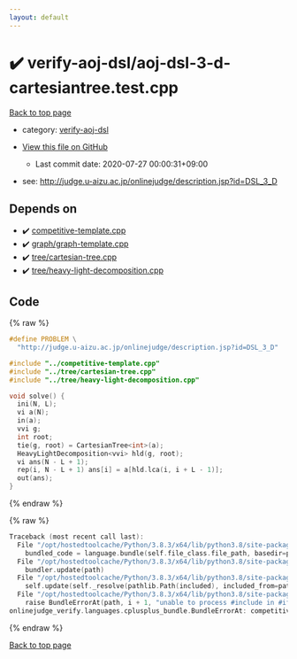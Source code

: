 ```yaml
---
layout: default
---
```


<!-- mathjax config similar to math.stackexchange -->
<script type="text/javascript" async
  src="https://cdnjs.cloudflare.com/ajax/libs/mathjax/2.7.5/MathJax.js?config=TeX-MML-AM_CHTML">
</script>
<script type="text/x-mathjax-config">
  MathJax.Hub.Config({
    TeX: { equationNumbers: { autoNumber: "AMS" }},
    tex2jax: {
      inlineMath: [ ['$','$'] ],
      processEscapes: true
    },
    "HTML-CSS": { matchFontHeight: false },
    displayAlign: "left",
    displayIndent: "2em"
  });
</script>

<script type="text/javascript" src="https://cdnjs.cloudflare.com/ajax/libs/jquery/3.4.1/jquery.min.js"></script>
<script src="https://cdn.jsdelivr.net/npm/jquery-balloon-js@1.1.2/jquery.balloon.min.js" integrity="sha256-ZEYs9VrgAeNuPvs15E39OsyOJaIkXEEt10fzxJ20+2I=" crossorigin="anonymous"></script>
<script type="text/javascript" src="../../assets/js/copy-button.js"></script>
<link rel="stylesheet" href="../../assets/css/copy-button.css" />


# :heavy_check_mark: verify-aoj-dsl/aoj-dsl-3-d-cartesiantree.test.cpp

<a href="../../index.html">Back to top page</a>

* category: <a href="../../index.html#6908443ecdb9f69dd37649fc02d1f6cf">verify-aoj-dsl</a>
* <a href="{{ site.github.repository_url }}/blob/master/verify-aoj-dsl/aoj-dsl-3-d-cartesiantree.test.cpp">View this file on GitHub</a>
    - Last commit date: 2020-07-27 00:00:31+09:00


* see: <a href="http://judge.u-aizu.ac.jp/onlinejudge/description.jsp?id=DSL_3_D">http://judge.u-aizu.ac.jp/onlinejudge/description.jsp?id=DSL_3_D</a>


## Depends on

* :heavy_check_mark: <a href="../../library/competitive-template.cpp.html">competitive-template.cpp</a>
* :heavy_check_mark: <a href="../../library/graph/graph-template.cpp.html">graph/graph-template.cpp</a>
* :heavy_check_mark: <a href="../../library/tree/cartesian-tree.cpp.html">tree/cartesian-tree.cpp</a>
* :heavy_check_mark: <a href="../../library/tree/heavy-light-decomposition.cpp.html">tree/heavy-light-decomposition.cpp</a>


## Code

<a id="unbundled"></a>
{% raw %}
```cpp
#define PROBLEM \
  "http://judge.u-aizu.ac.jp/onlinejudge/description.jsp?id=DSL_3_D"

#include "../competitive-template.cpp"
#include "../tree/cartesian-tree.cpp"
#include "../tree/heavy-light-decomposition.cpp"

void solve() {
  ini(N, L);
  vi a(N);
  in(a);
  vvi g;
  int root;
  tie(g, root) = CartesianTree<int>(a);
  HeavyLightDecomposition<vvi> hld(g, root);
  vi ans(N - L + 1);
  rep(i, N - L + 1) ans[i] = a[hld.lca(i, i + L - 1)];
  out(ans);
}
```
{% endraw %}

<a id="bundled"></a>
{% raw %}
```cpp
Traceback (most recent call last):
  File "/opt/hostedtoolcache/Python/3.8.3/x64/lib/python3.8/site-packages/onlinejudge_verify/docs.py", line 349, in write_contents
    bundled_code = language.bundle(self.file_class.file_path, basedir=pathlib.Path.cwd())
  File "/opt/hostedtoolcache/Python/3.8.3/x64/lib/python3.8/site-packages/onlinejudge_verify/languages/cplusplus.py", line 185, in bundle
    bundler.update(path)
  File "/opt/hostedtoolcache/Python/3.8.3/x64/lib/python3.8/site-packages/onlinejudge_verify/languages/cplusplus_bundle.py", line 307, in update
    self.update(self._resolve(pathlib.Path(included), included_from=path))
  File "/opt/hostedtoolcache/Python/3.8.3/x64/lib/python3.8/site-packages/onlinejudge_verify/languages/cplusplus_bundle.py", line 306, in update
    raise BundleErrorAt(path, i + 1, "unable to process #include in #if / #ifdef / #ifndef other than include guards")
onlinejudge_verify.languages.cplusplus_bundle.BundleErrorAt: competitive-template.cpp: line 108: unable to process #include in #if / #ifdef / #ifndef other than include guards

```
{% endraw %}

<a href="../../index.html">Back to top page</a>

